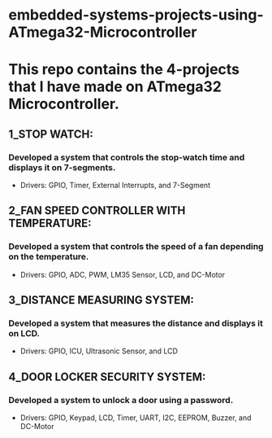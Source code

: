 # embedded-systems-projects-using-ATmega32-Microcontroller
# This repo contains the 4-projects that I have made on ATmega32 Microcontroller.
## 1_STOP WATCH:
### Developed a system that controls the stop-watch time and displays it on 7-segments.
- Drivers: GPIO, Timer, External Interrupts, and 7-Segment

## 2_FAN SPEED CONTROLLER WITH TEMPERATURE:
### Developed a system that controls the speed of a fan depending on the temperature.
- Drivers: GPIO, ADC, PWM, LM35 Sensor, LCD, and DC-Motor

## 3_DISTANCE MEASURING SYSTEM:
### Developed a system that measures the distance and displays it on LCD.
- Drivers: GPIO, ICU, Ultrasonic Sensor, and LCD

## 4_DOOR LOCKER SECURITY SYSTEM:
### Developed a system to unlock a door using a password.
- Drivers: GPIO, Keypad, LCD, Timer, UART, I2C, EEPROM, Buzzer, and DC-Motor
